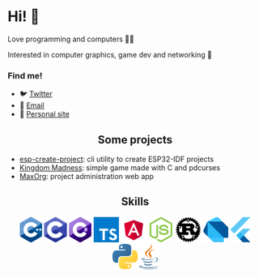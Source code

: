 # Hi! 👀

Love programming and computers 👨‍💻

Interested in computer graphics, game dev and networking 👀

### Find me!
- 🐦 [Twitter](https://twitter.com/Alan5142)
- 📧 [Email](mailto:alan5142@hotmail.com)
- 🔗 [Personal site](https://alan5142.github.io)

<h2 align="center">Some projects</h3>

* [esp-create-project](https://github.com/Alan5142/esp-create-project): cli utility to create ESP32-IDF projects
* [Kingdom Madness](https://github.com/Alan5142/Kingdom-Madness): simple game made with C and pdcurses
* [MaxOrg](https://github.com/Alan5142/MaxOrg): project administration web app

<h2 align="center">Skills</h3>
<p align="center">
  <img src='https://raw.githubusercontent.com/Alan5142/alan5142/master/skills/cpp.png' height='50px'>
  <img src='https://raw.githubusercontent.com/Alan5142/alan5142/master/skills/c.png' height='50px'>
  <img src='https://raw.githubusercontent.com/Alan5142/alan5142/master/skills/csharp.png' height='50px'>
  <img src='https://raw.githubusercontent.com/Alan5142/alan5142/master/skills/typescript.png' height='50px'>
  <img src='https://raw.githubusercontent.com/Alan5142/alan5142/master/skills/angular.png' height='50px'>
  <img src='https://raw.githubusercontent.com/Alan5142/alan5142/master/skills/node.png' height='50px'>
  <img src='https://raw.githubusercontent.com/Alan5142/alan5142/master/skills/rust.png' height='50px'>
  <img src='https://raw.githubusercontent.com/Alan5142/alan5142/master/skills/dart.png' height='50px'>
  <img src='https://raw.githubusercontent.com/Alan5142/alan5142/master/skills/flutter.png' height='50px'>
  <img src='https://raw.githubusercontent.com/Alan5142/alan5142/master/skills/python.png' height='50px'>
  <img src='https://raw.githubusercontent.com/Alan5142/alan5142/master/skills/java.png' height='50px'>
</p>
